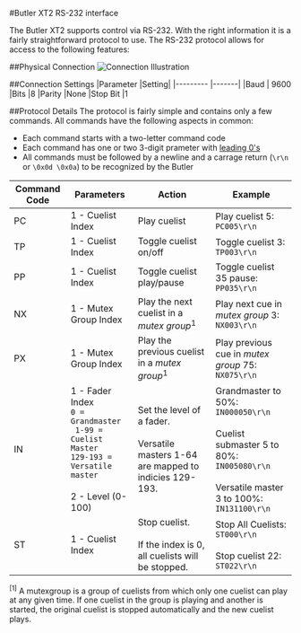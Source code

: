 #Butler XT2 RS-232 interface

The Butler XT2 supports control via RS-232. With the right information it is a fairly straightforward protocol to use. The RS-232 protocol allows for access to the following features:

##Physical Connection
![Connection Illustration](http://ruby-lighting.com/github/ecue-technical-documents/Butler-XT2-RS232-Terminal-Illustration.jpg)

##Connection Settings
|Parameter	|Setting|
|---------	|-------|
|Baud		| 9600
|Bits		|8
|Parity		|None
|Stop Bit	|1


##Protocol Details
The protocol is fairly simple and contains only a few commands. All commands have the following aspects in common: 
- Each command starts with a two-letter command code
- Each command has one or two 3-digit prameter with [leading 0's](https://en.wikipedia.org/wiki/Leading_zero)
- All commands must be followed by a newline and a carrage return (`\r\n` or `\0x0d \0x0a`) to be recognized by the Butler


|Command Code	|Parameters			|Action					|Example
|---------------|-------------------|-----------------------|--------------
|PC				| 1 - Cuelist Index	| Play cuelist			| Play cuelist 5: `PC005\r\n`
|TP				| 1 - Cuelist Index	| Toggle cuelist on/off | Toggle cuelist 3: `TP003\r\n`
|PP				| 1 - Cuelist Index | Toggle cuelist play/pause| Toggle cuelist 35 pause: `PP035\r\n`
|NX				| 1 - Mutex Group Index| Play the next cuelist in a *mutex group*<sup>1</sup>| Play next cue in *mutex group* 3: `NX003\r\n`
|PX				| 1 - Mutex Group Index| Play the previous cuelist in a *mutex group*<sup>1</sup>| Play previous cue in *mutex group* 75: `NX075\r\n`
|IN				| 1 - Fader Index <br>`0 = Grandmaster` <br>` 1-99 = Cuelist Master` <br>`129-193 = Versatile master`<br><br>2 - Level (0-100) | Set the level of a fader. <br><br> Versatile masters 1-64 are mapped to indicies 129-193.	| Grandmaster to 50%: `IN000050\r\n` <br><br>Cuelist submaster 5 to 80%: `IN005080\r\n`<br><br> Versatile master 3 to 100%: `IN131100\r\n`
|ST				| 1 - Cuelist Index	|Stop cuelist. <br><br>If the index is 0, all cuelists will be stopped. | Stop All Cuelists: `ST000\r\n`<br><br>Stop cuelist 22: `ST022\r\n`
<sup>[1]</sup> A mutexgroup is a group of cuelists from which only one cuelist can play at any given time. If one cuelist in the group is playing and another is started, the original cuelist is stopped automatically and the new cuelist plays.

